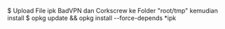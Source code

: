 $ Upload File ipk BadVPN dan Corkscrew ke Folder "root/tmp" kemudian install 
$ opkg update && opkg install --force-depends *ipk

